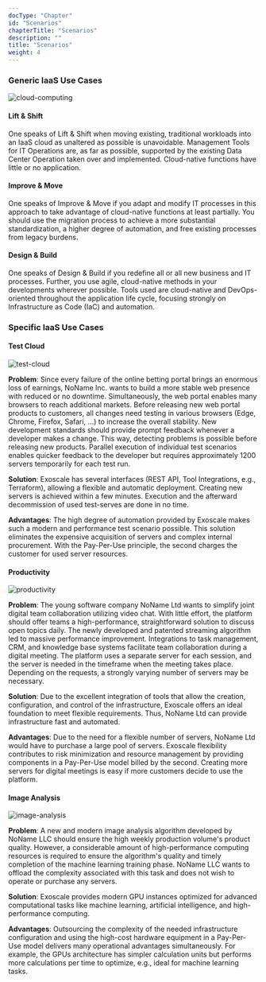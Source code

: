 ```yaml
---
docType: "Chapter"
id: "Scenarios"
chapterTitle: "Scenarios"
description: ""
title: "Scenarios"
weight: 4
---
```



### Generic IaaS Use Cases

![cloud-computing](generic.png)

#### Lift & Shift
One speaks of Lift & Shift when moving existing, traditional workloads into an IaaS cloud as unaltered as possible is unavoidable. Management Tools for IT Operations are, as far as possible, supported by the existing Data Center Operation taken over and implemented. Cloud-native functions have little or no application.

#### Improve & Move
One speaks of Improve & Move if you adapt and modify IT processes in this approach to take advantage of cloud-native functions at least partially. You should use the migration process to achieve a more substantial standardization, a higher degree of automation, and free existing processes from legacy burdens.

#### Design & Build
One speaks of Design & Build if you redefine all or all new business and IT processes. Further, you use agile, cloud-native methods in your developments wherever possible. Tools used are cloud-native and DevOps-oriented throughout the application life cycle, focusing strongly on Infrastructure as Code (IaC) and automation.

### Specific IaaS Use Cases

#### Test Cloud

![test-cloud](test-cloud.png)

**Problem**: Since every failure of the online betting portal brings an enormous loss of earnings, NoName Inc. wants to build a more stable web presence with reduced or no downtime. Simultaneously, the web portal enables many browsers to reach additional markets. Before releasing new web portal products to customers, all changes need testing in various browsers (Edge, Chrome, Firefox, Safari, ...) to increase the overall stability. New development standards should provide prompt feedback whenever a developer makes a change. This way, detecting problems is possible before releasing new products. Parallel execution of individual test scenarios enables quicker feedback to the developer but requires approximately 1200 servers temporarily for each test run.

**Solution**: Exoscale has several interfaces (REST API, Tool Integrations, e.g., Terraform), allowing a flexible and automatic deployment. Creating new servers is achieved within a few minutes. Execution and the afterward decommission of used test-serves are done in no time.

**Advantages**: The high degree of automation provided by Exoscale makes such a modern and performance test scenario possible. This solution eliminates the expensive acquisition of servers and complex internal procurement. With the Pay-Per-Use principle, the second charges the customer for used server resources.

#### Productivity

![productivity](productivity.png)

**Problem**: The young software company NoName Ltd wants to simplify joint digital team collaboration utilizing video chat. With little effort, the platform should offer teams a high-performance, straightforward solution to discuss open topics daily. The newly developed and patented streaming algorithm led to massive performance improvement. Integrations to task management, CRM, and knowledge base systems facilitate team collaboration during a digital meeting. The platform uses a separate server for each session, and the server is needed in the timeframe when the meeting takes place. Depending on the requests, a strongly varying number of servers may be necessary.

**Solution**: Due to the excellent integration of tools that allow the creation, configuration, and control of the infrastructure, Exoscale offers an ideal foundation to meet flexible requirements. Thus, NoName Ltd can provide infrastructure fast and automated.

**Advantages**: Due to the need for a flexible number of servers, NoName Ltd would have to purchase a large pool of servers. Exoscale flexibility contributes to risk minimization and resource management by providing components in a Pay-Per-Use model billed by the second. Creating more servers for digital meetings is easy if more customers decide to use the platform.

#### Image Analysis

![image-analysis](image-analysis.png)

**Problem**: A new and modern image analysis algorithm developed by NoName LLC should ensure the high weekly production volume's product quality. However, a considerable amount of high-performance computing resources is required to ensure the algorithm's quality and timely completion of the machine learning training phase. NoName LLC wants to offload the complexity associated with this task and does not wish to operate or purchase any servers.

**Solution**: Exoscale provides modern GPU instances optimized for advanced computational tasks like machine learning, artificial intelligence, and high-performance computing.

**Advantages**: Outsourcing the complexity of the needed infrastructure configuration and using the high-cost hardware equipment in a Pay-Per-Use model delivers many operational advantages simultaneously. For example, the GPUs architecture has simpler calculation units but performs more calculations per time to optimize, e.g., ideal for machine learning tasks.
